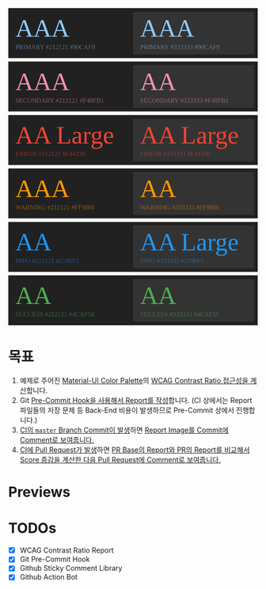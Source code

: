 <img src="example/snapshots/wcag-contrast/preview.svg"/>

# 목표

1. 예제로 주어진 [Material-UI Color Palette](https://github.com/iamssen/wcag-contrast-validation-example/blob/master/example/src/style/theme.ts)의 [WCAG Contrast Ratio 접근성을 계산](https://github.com/iamssen/wcag-contrast-validation-example/blob/master/example/src/%40ssen/anlayze-wcag-contrast/analyzeWCAGContrast.tsx)합니다.
2. Git [Pre-Commit Hook을 사용해서 Report를 작성](https://github.com/iamssen/wcag-contrast-validation-example/blob/master/example/scripts/validate-wcag-contrast.tsx)합니다. (CI 상에서는 Report 파일들의 저장 문제 등 Back-End 비용이 발생하므로 Pre-Commit 상에서 진행합니다.)
3. [CI의 `master` Branch Commit이 발생](https://github.com/iamssen/wcag-contrast-validation-example/blob/master/.github/workflows/validate.yml#L54)하면 [Report Image를 Commit에 Comment로 보여줍니다.](https://github.com/iamssen/wcag-contrast-validation-example/blob/master/example/scripts/validate-master-commit.ts)
4. [CI에 Pull Request가 발생](https://github.com/iamssen/wcag-contrast-validation-example/blob/master/.github/workflows/validate.yml#L58)하면 [PR Base의 Report와 PR의 Report를 비교해서 Score 증감을 계산한 다음 Pull Request에 Comment로 보여줍니다.](https://github.com/iamssen/wcag-contrast-validation-example/blob/master/example/scripts/validate-pull-request.ts)

# Previews

# TODOs

- [x] WCAG Contrast Ratio Report
- [x] Git Pre-Commit Hook
- [x] Github Sticky Comment Library
- [x] Github Action Bot
